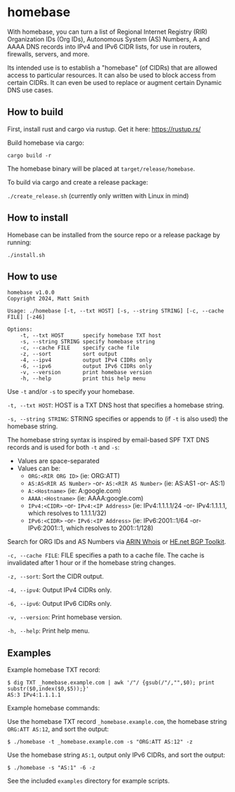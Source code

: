 # homebase

With homebase, you can turn a list of Regional Internet Registry (RIR) Organization IDs (Org IDs), Autonomous System (AS) Numbers, A and AAAA DNS records into IPv4 and IPv6 CIDR lists, for use in routers, firewalls, servers, and more.

Its intended use is to establish a "homebase" (of CIDRs) that are allowed access to particular resources.  It can also be used to block access from certain CIDRs.  It can even be used to replace or augment certain Dynamic DNS use cases.

## How to build

First, install rust and cargo via rustup.  Get it here:
https://rustup.rs/

Build homebase via cargo:

`cargo build -r`

The homebase binary will be placed at `target/release/homebase`.

To build via cargo and create a release package:

`./create_release.sh` (currently only written with Linux in mind)

## How to install

Homebase can be installed from the source repo or a release package by running:

`./install.sh`

## How to use

```
homebase v1.0.0
Copyright 2024, Matt Smith

Usage: ./homebase [-t, --txt HOST] [-s, --string STRING] [-c, --cache FILE] [-z46]

Options:
    -t, --txt HOST      specify homebase TXT host
    -s, --string STRING specify homebase string
    -c, --cache FILE    specify cache file
    -z, --sort          sort output
    -4, --ipv4          output IPv4 CIDRs only
    -6, --ipv6          output IPv6 CIDRs only
    -v, --version       print homebase version
    -h, --help          print this help menu
```

Use `-t` and/or `-s` to specify your homebase.

`-t, --txt HOST`: HOST is a TXT DNS host that specifies a homebase string.

`-s, --string STRING`: STRING specifies or appends to (if `-t` is also used) the homebase string.

The homebase string syntax is inspired by email-based SPF TXT DNS records and is used for both `-t` and `-s`:

- Values are space-separated
- Values can be:
  - `ORG:<RIR ORG ID>` (ie: ORG:ATT)
  - `AS:AS<RIR AS Number>` -or- `AS:<RIR AS Number>` (ie: AS:AS1 -or- AS:1)
  - `A:<Hostname>` (ie: A:google.com)
  - `AAAA:<Hostname>` (ie: AAAA:google.com)
  - `IPv4:<CIDR>` -or- `IPv4:<IP Address>` (ie: IPv4:1.1.1.1/24 -or- IPv4:1.1.1.1, which resolves to 1.1.1.1/32)
  - `IPv6:<CIDR>` -or- `IPv6:<IP Address>` (ie: IPv6:2001::1/64 -or- IPv6:2001::1, which resolves to 2001::1/128)

Search for ORG IDs and AS Numbers via [ARIN Whois](https://search.arin.net/rdap/) or [HE.net BGP Toolkit](https://bgp.he.net).

`-c, --cache FILE`: FILE specifies a path to a cache file.  The cache is invalidated after 1 hour or if the homebase string changes.

`-z, --sort`: Sort the CIDR output.

`-4, --ipv4`: Output IPv4 CIDRs only.

`-6, --ipv6`: Output IPv6 CIDRs only.

`-v, --version`: Print homebase version.

`-h, --help`: Print help menu.

## Examples

Example homebase TXT record:

```
$ dig TXT _homebase.example.com | awk '/"/ {gsub(/"/,"",$0); print substr($0,index($0,$5));}'
AS:3 IPv4:1.1.1.1
```

Example homebase commands:

Use the homebase TXT record `_homebase.example.com`, the homebase string `ORG:ATT AS:12`, and sort the output:
```
$ ./homebase -t _homebase.example.com -s "ORG:ATT AS:12" -z
```

Use the homebase string `AS:1`, output only IPv6 CIDRs, and sort the output:
```
$ ./homebase -s "AS:1" -6 -z
```

See the included `examples` directory for example scripts.
